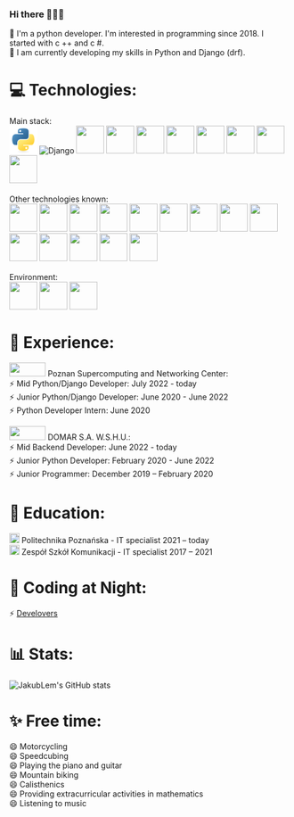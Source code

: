 ### Hi there 👋👋👋

🔭 I'm a python developer. I'm interested in programming since 2018. I started with c ++ and c #.  
🌱 I am currently developing my skills in Python and Django (drf).


# 💻 Technologies:  

<div>
Main stack:<br>
<img src="https://github.com/devicons/devicon/blob/master/icons/python/python-original.svg" title="Python" alt="Python" width="50" height="50"/>
<img src="https://www.svgrepo.com/show/305963/django.svg" title="Django" alt="Django" width="50" height="50"/>
<img src="https://cdn.jsdelivr.net/gh/devicons/devicon/icons/docker/docker-original.svg" title="" alt="" width="50" height="50"/>
<img src="https://cdn.jsdelivr.net/gh/devicons/devicon/icons/postgresql/postgresql-original.svg" title="" alt="" width="50" height="50"/>
<img src="https://cdn.jsdelivr.net/gh/devicons/devicon/icons/mysql/mysql-original.svg" title="" alt="" width="50" height="50"/>
<img src="https://cdn.jsdelivr.net/gh/devicons/devicon/icons/git/git-original.svg" title="" alt="" width="50" height="50"/>
<img src="https://cdn.jsdelivr.net/gh/devicons/devicon/icons/jenkins/jenkins-original.svg" title="" alt="" width="50" height="50"/>
<img src="https://cdn.jsdelivr.net/gh/devicons/devicon/icons/bitbucket/bitbucket-original.svg" title="" alt="" width="50" height="50"/>
<img src="https://cdn.jsdelivr.net/gh/devicons/devicon/icons/confluence/confluence-original.svg" title="" alt="" width="50" height="50"/>
<img src="https://cdn.jsdelivr.net/gh/devicons/devicon/icons/jira/jira-original.svg" title="" alt="" width="50" height="50"/>
</div><br>
<div>
Other technologies known:<br>


<img src="https://cdn.jsdelivr.net/gh/devicons/devicon/icons/c/c-original.svg" title="" alt="" width="50" height="50"/>
<img src="https://cdn.jsdelivr.net/gh/devicons/devicon/icons/csharp/csharp-original.svg" title="" alt="" width="50" height="50"/>
<img src="https://cdn.jsdelivr.net/gh/devicons/devicon/icons/cplusplus/cplusplus-original.svg" title="" alt="" width="50" height="50"/>
<img src="https://cdn.jsdelivr.net/gh/devicons/devicon/icons/qt/qt-original.svg" title="" alt="" width="50" height="50"/>
<img src="https://cdn.jsdelivr.net/gh/devicons/devicon/icons/cmake/cmake-original.svg" title="" alt="" width="50" height="50"/>
<img src="https://cdn.jsdelivr.net/gh/devicons/devicon/icons/html5/html5-original.svg" title="" alt="" width="50" height="50"/>
<img src="https://cdn.jsdelivr.net/gh/devicons/devicon/icons/css3/css3-original.svg" title="" alt="" width="50" height="50"/>
<img src="https://cdn.jsdelivr.net/gh/devicons/devicon/icons/javascript/javascript-original.svg" title="" alt="" width="50" height="50"/>
<img src="https://cdn.jsdelivr.net/gh/devicons/devicon/icons/kotlin/kotlin-original.svg" title="" alt="" width="50" height="50"/>
<img src="https://cdn.jsdelivr.net/gh/devicons/devicon/icons/php/php-original.svg" title="" alt="" width="50" height="50"/>
<img src="https://cdn.jsdelivr.net/gh/devicons/devicon/icons/r/r-original.svg" title="" alt="" width="50" height="50"/>
<img src="https://cdn.jsdelivr.net/gh/devicons/devicon/icons/oracle/oracle-original.svg" title="" alt="" width="50" height="50"/>
<img src="https://cdn.jsdelivr.net/gh/devicons/devicon/icons/digitalocean/digitalocean-original.svg" title="" alt="" width="50" height="50"/>
<img src="https://cdn.jsdelivr.net/gh/devicons/devicon/icons/heroku/heroku-plain.svg" title="" alt="" width="50" height="50"/>
</div><br>

<div>
Environment:<br>
<img src="https://cdn.jsdelivr.net/gh/devicons/devicon/icons/linux/linux-original.svg" title="" alt="" width="50" height="50"/>
<img src="https://cdn.jsdelivr.net/gh/devicons/devicon/icons/apple/apple-original.svg" title="" alt="" width="50" height="50"/>
<img src="https://cdn.jsdelivr.net/gh/devicons/devicon/icons/vscode/vscode-original.svg" title="" alt="" width="50" height="50"/>


</div>


# 👔 Experience:


<img src="https://www.natak.pl/images/SpotkaniaNaTak/logo_partner%C3%B3w_spotkania_na_tak/pcss_logo.png" width="65" height="25"/>   Poznan Supercomputing and Networking Center:<br>
⚡ Mid Python/Django Developer: July 2022 - today  
⚡ Junior Python/Django Developer: June 2020 - June 2022  
⚡ Python Developer Intern: June 2020  

<img src="https://domar.com.pl/wp-content/uploads/2020/02/LOGO_DOMAR.png" width="65" height="25"/>   DOMAR S.A. W.S.H.U.:<br>
⚡ Mid Backend Developer: June 2022 - today  
⚡ Junior Python Developer: February 2020 - June 2022  
⚡ Junior Programmer: December 2019 – February 2020  


# 🏫 Education:

<img src="https://encrypted-tbn0.gstatic.com/images?q=tbn:ANd9GcSym9gXqJ6QO1jqgohu3SqvIkclQLwayqtavjx0G7cXLw&s" width="18" height="18"/> Politechnika Poznańska - IT specialist 2021 – today  <br>
<img src="https://www.zsk.poznan.pl/wp-content/uploads/2019/05/m_logo.png" width="18" height="18"/> Zespół Szkół Komunikacji - IT specialist 2017 – 2021  




# 🌃 Coding at Night:

⚡ [Develovers](https://github.com/Deve-Lovers)


# 📊 Stats:

![JakubLem's GitHub stats](https://github-readme-stats.vercel.app/api?username=JakubLem&count_private=true&theme=tokyonight)  


# ✨ Free time:

😄  Motorcycling  
😄  Speedcubing  
😄  Playing the piano and guitar  
😄  Mountain biking  
😄  Calisthenics  
😄  Providing extracurricular activities in mathematics  
😄  Listening to music  



<!--
**JakubLem/JakubLem** is a ✨ _special_ ✨ repository because its `README.md` (this file) appears on your GitHub profile.

Here are some ideas to get you started:

- 🔭 I’m currently working on ...
- 🌱 I’m currently learning ...
- 👯 I’m looking to collaborate on ...
- 🤔 I’m looking for help with ...
- 💬 Ask me about ...
- 📫 How to reach me: ...
- 😄 Pronouns: ...
- ⚡ Fun fact: ...
-->
